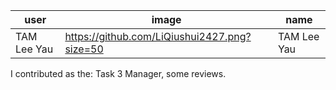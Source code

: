 |     user    | image | name |
| --- | --- | --- |
| TAM Lee Yau | https://github.com/LiQiushui2427.png?size=50  | TAM Lee Yau |

I contributed as the: Task 3 Manager, some reviews.
